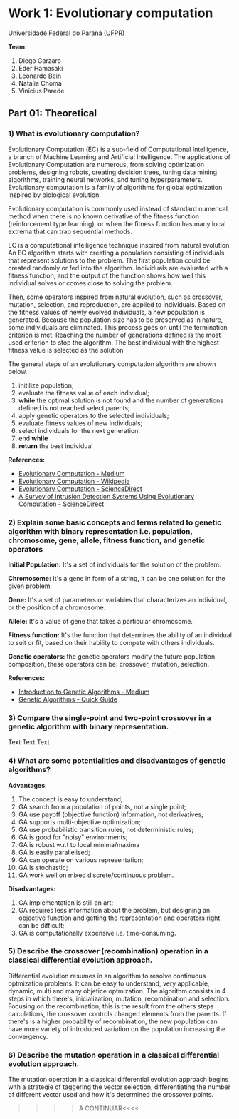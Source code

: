 # Work 1: Evolutionary computation

Universidade Federal do Paraná (UFPR)

**Team:** 
1. Diego Garzaro
2. Éder Hamasaki
3. Leonardo Bein
4. Natália Choma
5. Vinícius Parede

## Part 01: Theoretical

### 1) What is evolutionary computation?

Evolutionary Computation (EC) is a sub-field of Computational Intelligence, a branch of Machine Learning and Artificial Intelligence. The applications of Evolutionary Computation are numerous, from solving optimization problems, designing robots, creating decision trees, tuning data mining algorithms, training neural networks, and tuning hyperparameters. Evolutionary computation is a family of algorithms for global optimization inspired by biological evolution.

Evolutionary computation is commonly used instead of standard numerical method when there is no known derivative of the fitness function (reinforcement type learning), or when the fitness function has many local extrema that can trap sequential methods.

EC is a computational intelligence technique inspired from natural evolution. An EC algorithm starts with creating a population consisting of individuals that represent solutions to the problem. The first population could be created randomly or fed into the algorithm. Individuals are evaluated with a fitness function, and the output of the function shows how well this individual solves or comes close to solving the problem.

Then, some operators inspired from natural evolution, such as crossover, mutation, selection, and reproduction, are applied to individuals. Based on the fitness values of newly evolved individuals, a new population is generated. Because the population size has to be preserved as in nature, some individuals are eliminated. This process goes on until the termination criterion is met. Reaching the number of generations defined is the most used criterion to stop the algorithm. The best individual with the highest fitness value is selected as the solution

The general steps of an evolutionary computation algorithm are shown below.
1. initilize population;
2. evaluate the fitness value of each individual;
3. **while** the optimal solution is not found and the number of generations defined is not reached select parents;
4. apply genetic operators to the selected individuals;
5. evaluate fitness values of new individuals;
6. select individuals for the next generation.
7. end **while**
8. **return** the best individual


**References:**
 - [Evolutionary Computation - Medium](https://towardsdatascience.com/evolutionary-computation-full-course-overview-f4e421e945d9)
 - [Evolutionary Computation - Wikipedia](https://en.wikipedia.org/wiki/Evolutionary_computation)
 - [Evolutionary Computation - ScienceDirect](https://www.sciencedirect.com/topics/computer-science/evolutionary-computation)
 - [A Survey of Intrusion Detection Systems Using Evolutionary Computation - ScienceDirect](https://www.sciencedirect.com/science/article/pii/B9780128015384000045) 

### 2) Explain some basic concepts and terms related to genetic algorithm with binary representation i.e. population, chromosome, gene, allele, fitness function, and genetic operators

**Initial Population:** It's a set of individuals for the solution of the problem.  

**Chromosome:** It's a gene in form of a string, it can be one solution for the given problem.

**Gene:** It's a set of parameters or variables that characterizes an individual, or the position of a chromosome.

**Allele:** It's a value of gene that takes a particular chromosome.

**Fitness function:** It's the function that determines the ability of an individual to suit or fit, based on their hability to compete with others individuals. 

**Genetic operators:** the genetic operators modify the future population composition, these operators can be: crossover, mutation, selection.

**References:**
- [Introduction to Genetic Algorithms - Medium](https://towardsdatascience.com/introduction-to-genetic-algorithms-including-example-code-e396e98d8bf3)
- [Genetic Algorithms - Quick Guide](https://www.tutorialspoint.com/genetic_algorithms/genetic_algorithms_quick_guide.htm)

### 3) Compare the single-point and two-point crossover in a genetic algorithm with binary representation.

Text Text Text

### 4) What are some potentialities and disadvantages of genetic algorithms?

**Advantages**:
1. The concept is easy to understand;
2. GA search from a population of points, not a single point;
3. GA use payoff (objective function) information, not derivatives;
4. GA supports multi-objective optimization;
5. GA use probabilistic transition rules, not deterministic rules;
6. GA is good for "noisy" environments;
7. GA is robust w.r.t to local minima/maxima
8. GA is easily parallelised;
9. GA can operate on various representation;
10. GA is stochastic;
11. GA work well on mixed discrete/continuous problem.

**Disadvantages:**
1. GA implementation is still an art;
2. GA requires less information about the problem, but designing an objective function and getting the representation and operators right can be difficult;
3. GA is computationally expensive i.e. time-consuming.

### 5) Describe the crossover (recombination) operation in a classical differential evolution approach.

Differential evolution resumes in an algorithm to resolve  continuous optmization problems. It can be easy to understand, very applicable, dynamic, multi and many objetice optmization. 
The algorithm consists in 4 steps in which there's, inicialization, mutation, recombination and selection. Focusing on the recombination, this is the result from the others steps calculations, the crossover controls changed elements from the parents. If there's is a higher probability of recombination, the new population can have more variety of introduced variation on the population increasing the convergency. 

### 6) Describe the mutation operation in a classical differential evolution approach.
The mutation operation in a classical differential evolution approach begins with a strategie of taggering the vector selection, differentiating the number of different vector used and how it's determined the crossover points. 
>>>>A CONTINUAR<<<<
